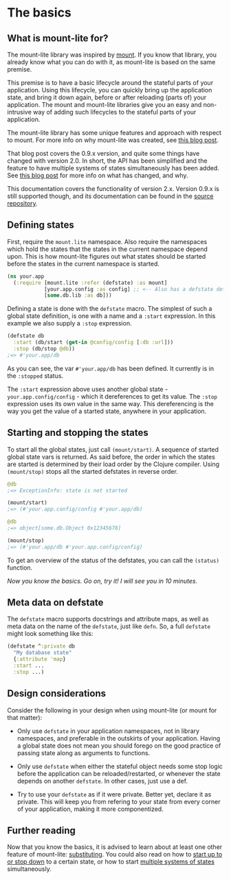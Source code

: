 # The basics

## What is mount-lite for?

The mount-lite library was inspired by [mount](https://github.com/tolitius/mount).
If you know that library, you already know what you can do with it, as mount-lite is based on the same premise.

This premise is to have a basic lifecycle around the stateful parts of your application.
Using this lifecycle, you can quickly bring up the application state, and bring it down again, before or after reloading (parts of) your application.
The mount and mount-lite libraries give you an easy and non-intrusive way of adding such lifecycles to the stateful parts of your application.

The mount-lite library has some unique features and approach with respect to mount.
For more info on why mount-lite was created, see [this blog post](http://www.functionalbytes.nl/clojure/mount/mount-lite/2016/02/11/mount-lite.html).

That blog post covers the 0.9.x version, and quite some things have changed with version 2.0.
In short, the API has been simplified and the feature to have multiple systems of states simultaneously has been added.
See [this blog post](http://www.functionalbytes.nl/clojure/mount/mount-lite/2016/12/10/mount-lite-2.html) for more info on what has changed, and why.

This documentation covers the functionality of version 2.x.
Version 0.9.x is still supported though, and its documentation can be found in the [source repository](https://github.com/aroemers/mount-lite/tree/1.x).


## Defining states

First, require the `mount.lite` namespace.
Also require the namespaces which hold the states that the states in the current namespace depend upon.
This is how mount-lite figures out what states should be started before the states in the current namespace is started.

```clj
(ns your.app
  (:require [mount.lite :refer (defstate) :as mount]
            [your.app.config :as config] ;; <-- Also has a defstate defined.
            [some.db.lib :as db]))
```

Defining a state is done with the  `defstate` macro.
The simplest of such a global state definition, is one with a name and a `:start` expression.
In this example we also supply a `:stop` expression.

```clj
(defstate db
  :start (db/start (get-in @config/config [:db :url]))
  :stop (db/stop @db))
;=> #'your.app/db
```

As you can see, the var `#'your.app/db` has been defined.
It currently is in the `:stopped` status.

The `:start` expression above uses another global state - `your.app.config/config` - which it dereferences to get its value.
The `:stop` expression uses its own value in the same way.
This dereferencing is the way you get the value of a started state, anywhere in your application.

## Starting and stopping the states

To start all the global states, just call `(mount/start)`.
A sequence of started global state vars is returned.
As said before, the order in which the states are started is determined by their load order by the Clojure compiler.
Using `(mount/stop)` stops all the started defstates in reverse order.

```clj
@db
;=> ExceptionInfo: state is not started

(mount/start)
;=> (#'your.app.config/config #'your.app/db)

@db
;=> object[some.db.Object 0x12345678]

(mount/stop)
;=> (#'your.app/db #'your.app.config/config)
```

To get an overview of the status of the defstates, you can call the `(status)` function.

*Now you know the basics. Go on, try it! I will see you in 10 minutes.*

## Meta data on defstate

The `defstate` macro supports docstrings and attribute maps, as well as meta data on the name of the `defstate`, just like `defn`.
So, a full `defstate` might look something like this:

```clj
(defstate ^:private db
  "My database state"
  {:attribute 'map}
  :start ...
  :stop ...)
```

## Design considerations

Consider the following in your design when using mount-lite (or mount for that matter):

* Only use `defstate` in your application namespaces, not in library namespaces, and preferable in the outskirts of your application.
  Having a global state does not mean you should forego on the good practice of passing state along as arguments to functions.

* Only use `defstate` when either the stateful object needs some stop logic before the application can be reloaded/restarted, or whenever the state depends on another `defstate`.
  In other cases, just use a def.

* Try to use your `defstate` as if it were private.
  Better yet, declare it as private.
  This will keep you from refering to your state from every corner of your application, making it more componentized.

## Further reading

Now that you know the basics, it is advised to learn about at least one other feature of mount-lite: [substituting](02-substitutions.html). You could also read on how to [start up to or stop down](03-start-stop-options.html) to a certain state, or how to start [multiple systems of states](04-systems-of-states.html) simultaneously.
